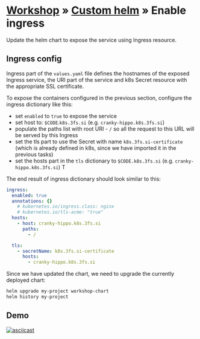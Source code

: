 # [Workshop](../README.md) &raquo; [Custom helm](./README.md) &raquo; Enable ingress

Update the helm chart to expose the service using Ingress resource.

## Ingress config

Ingress part of the `values.yaml` file defines the hostnames of the exposed
Ingress service, the URI part of the service and k8s Secret resource with the
appropriate SSL certificate.

To expose the containers configured in the previous section, configure the
ingress dictionary like this:

- set `enabled` to `true` to expose the service
- set host to:  `$CODE`.`k8s.3fs.si` (e.g. `cranky-hippo.k8s.3fs.si`)
- populate the paths list with root URI - `/` so all the request to this URL
  will be served by this Ingress
- set the tls part to use the Secret with name `k8s.3fs.si-certificate` (which
  is already defined in k8s, since we have imported it in the previous tasks)
- set the hosts part in the `tls` dictionary to `$CODE.k8s.3fs.si` (e.g.
  `cranky-hippo.k8s.3fs.si`) T

The end result of ingress dictionary should look similar to this:

```yaml
ingress:
  enabled: true
  annotations: {}
    # kubernetes.io/ingress.class: nginx
    # kubernetes.io/tls-acme: "true"
  hosts:
    - host: cranky-hippo.k8s.3fs.si
      paths:
        - /

  tls:
    - secretName: k8s.3fs.si-certificate
      hosts:
        - cranky-hippo.k8s.3fs.si
```

Since we have updated the chart, we need to upgrade the currently deployed
chart:

```bash
helm upgrade my-project workshop-chart
helm history my-project
```

## Demo

[![asciicast](https://asciinema.org/a/jdVnwcppufwU5hZPSwk01bH0P.svg)](https://asciinema.org/a/jdVnwcppufwU5hZPSwk01bH0P)
